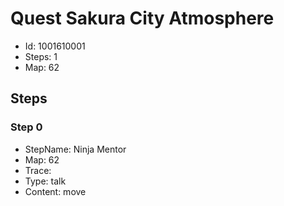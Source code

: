 # Quest Sakura City Atmosphere

- Id: 1001610001
- Steps: 1
- Map: 62

## Steps

### Step 0
- StepName:  Ninja Mentor
- Map:  62
- Trace:  
- Type:  talk
- Content:  move


